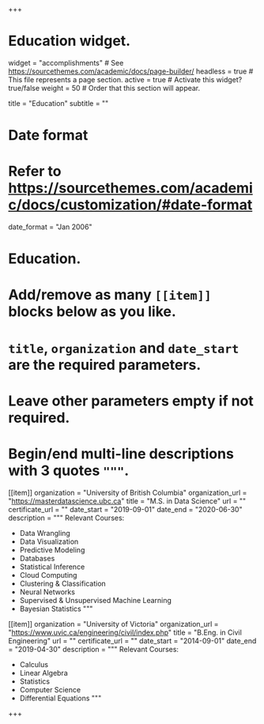 +++
# Education widget.
widget = "accomplishments"  # See https://sourcethemes.com/academic/docs/page-builder/
headless = true  # This file represents a page section.
active = true  # Activate this widget? true/false
weight = 50  # Order that this section will appear.

title = "Education"
subtitle = ""

# Date format
#   Refer to https://sourcethemes.com/academic/docs/customization/#date-format
date_format = "Jan 2006"

# Education.
#   Add/remove as many `[[item]]` blocks below as you like.
#   `title`, `organization` and `date_start` are the required parameters.
#   Leave other parameters empty if not required.
#   Begin/end multi-line descriptions with 3 quotes `"""`.

[[item]]
  organization = "University of British Columbia"
  organization_url = "https://masterdatascience.ubc.ca"
  title = "M.S. in Data Science"
  url = ""
  certificate_url = ""
  date_start = "2019-09-01"
  date_end = "2020-06-30"
  description = """
  Relevant Courses:
  * Data Wrangling
  * Data Visualization
  * Predictive Modeling
  * Databases
  * Statistical Inference
  * Cloud Computing
  * Clustering & Classification
  * Neural Networks
  * Supervised & Unsupervised Machine Learning
  * Bayesian Statistics
  """

[[item]]
  organization = "University of Victoria"
  organization_url = "https://www.uvic.ca/engineering/civil/index.php"
  title = "B.Eng. in Civil Engineering"
  url = ""
  certificate_url = ""
  date_start = "2014-09-01"
  date_end = "2019-04-30"
  description = """
  Relevant Courses:
  * Calculus
  * Linear Algebra
  * Statistics
  * Computer Science
  * Differential Equations
  """


+++
